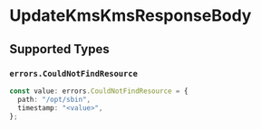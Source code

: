# UpdateKmsKmsResponseBody


## Supported Types

### `errors.CouldNotFindResource`

```typescript
const value: errors.CouldNotFindResource = {
  path: "/opt/sbin",
  timestamp: "<value>",
};
```

